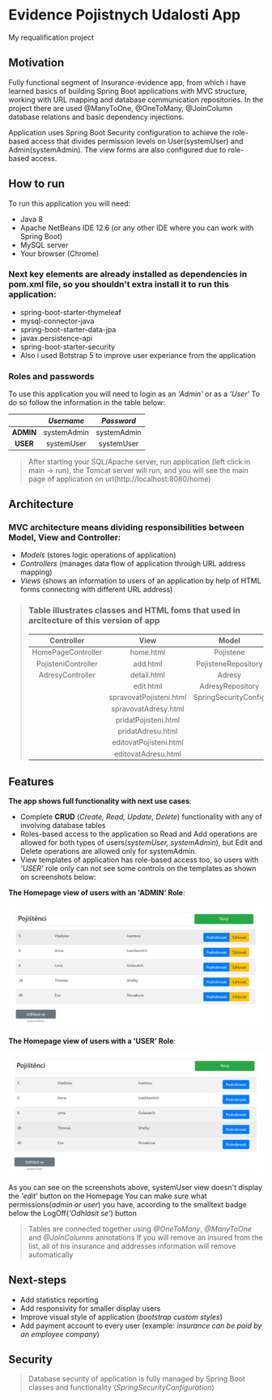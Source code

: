 # Evidence Pojistnych Udalosti App
My requalification project



## Motivation

Fully functional segment of Insurance-evidence app, from which i have learned basics of building Spring Boot applications with MVC structure, working with URL mapping and database communication repositories. In the project there are used @ManyToOne, @OneToMany, @JoinColumn database relations and basic dependency injections. 

Application uses Spring Boot Security configuration to achieve the role-based access that divides permission levels on User(systemUser) and Admin(systemAdmin). The view forms are also configured due to role-based access.



## How to run

To run this application you will need:

- Java 8
- Apache NetBeans IDE 12.6 (or any other IDE where you can work with Spring Boot)
- MySQL server
- Your browser (Chrome)



### Next key elements are already installed as dependencies in pom.xml file, so you shouldn't extra install it to run this application:

- spring-boot-starter-thymeleaf
- mysql-connector-java
- spring-boot-starter-data-jpa
- javax.persistence-api
- spring-boot-starter-security
- Also i used Botstrap 5 to improve user experiance from the application

### Roles and passwords

To use this application you will need to login as an *'Admin'* or as a *'User'*
To do so follow the information in the table below:

| | *Username* | *Password* |
|:-----:|:-----:|:-----:|
| **ADMIN** | systemAdmin | systemAdmin |
| **USER** | systemUser | systemUser |

> 
> After starting your SQL/Apache server, run application (left click in main -> run), the Tomcat server will run, and you will see the main page of application on url(http://localhost:8080/home)
> 



## Architecture

### MVC architecture means dividing responsibilities between Model, View and Controller:

- *Models* (stores logic operations of application)
- *Controllers* (manages data flow of application through URL address mapping)
- *Views* (shows an information to users of an application by help of HTML forms connecting with different URL address)


> ### Table illustrates classes and HTML foms that used in arcitecture of this version of app
> 
> | **Controller** | **View** | **Model** |
> | :-----------: | :-----: | :-------: |
> | HomePageController | home.html | Pojistene |
> | PojisteniController | add.html | PojisteneRepository |
> | AdresyController | detail.html | Adresy |
> | | edit.html | AdresyRepository |
> | | spravovatPojisteni.html | SpringSecurityConfig |
> | | spravovatAdresy.html | |
> | | pridatPojisteni.html | |
> | | pridatAdresu.html | |
> | | editovatPojisteni.html | |
> | | editovatAdresu.html | |



## Features

**The app shows full functionality with next use cases**:

- Complete **CRUD** (*Create, Read, Update, Delete*) functionality with any of involving database tables
- Roles-based access to the application so Read and Add operations are allowed for both types of users(*systemUser, systemAdmin*), but Edit and Delete operations are allowed only for systemAdmin.
- View templates of application has role-based access too, so users with *'USER'* role only can not see some controls on the templates as shown on screenshots below:

**The Homepage view of users with an 'ADMIN' Role**:

![HomePage 'ADMIN' view](/screenshots/systemAdminView.png)

**The Homepage view of users with a 'USER' Role**:

![HomePage 'USER' view](/screenshots/systemUserView.png)


As you can see on the screenshots above, systemUser view doesn't display the *'edit'* button on the Homepage 
You can make sure what permissions(*admin or user*) you have, according to the smalltext badge below the LogOff(*'Odhlásit se'*) button


> Tables are connected together using *@OneToMany*, *@ManyToOne* and *@JoinColumns* annotations
> If you will remove an insured from the list, all of his insurance and addresses information will remove automatically



## Next-steps

- Add statistics reporting
- Add responsivity for smaller display users
- Improve visual style of application (*bootstrap custom styles*)
- Add payment account to every user (example: *insurance can be paid by an employee company*)




## Security

> Database security of application is fully managed by Spring Boot classes and functionality (*SpringSecurityConfiguration*)
